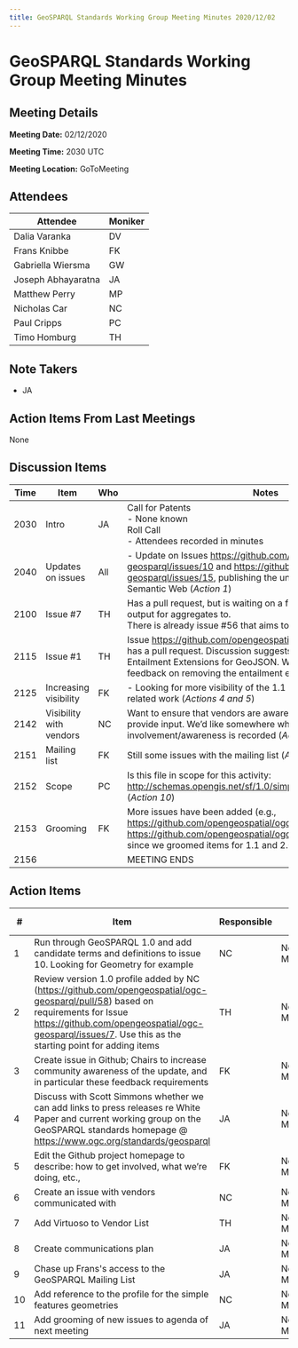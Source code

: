 ```yaml
---
title: GeoSPARQL Standards Working Group Meeting Minutes 2020/12/02
---
```

# GeoSPARQL Standards Working Group Meeting Minutes
## Meeting Details

**Meeting Date:** 02/12/2020

**Meeting Time:** 2030 UTC

**Meeting Location:** GoToMeeting  

## Attendees
| Attendee | Moniker |
| ---- | ---- |
| Dalia Varanka | DV |
| Frans Knibbe | FK |
| Gabriella Wiersma | GW |
| Joseph Abhayaratna | JA |
| Matthew Perry | MP |
| Nicholas Car | NC |
| Paul Cripps | PC |
| Timo Homburg | TH |

## Note Takers
- JA

## Action Items From Last Meetings
None

## Discussion Items
| Time | Item | Who | Notes |
| ---- | ---- | ---- | ---- |
| 2030 | Intro | JA | Call for Patents <BR/> - None known <BR/> Roll Call <BR/> - Attendees recorded in minutes |
| 2040 | Updates on issues | All | - Update on Issues https://github.com/opengeospatial/ogc-geosparql/issues/10 and https://github.com/opengeospatial/ogc-geosparql/issues/15, publishing the underlying definitions on the Semantic Web (*Action 1*) |
| 2100 | Issue #7 | TH | Has a pull request, but is waiting on a functions artefact to add the output for aggregates to. <BR/> There is already issue #56 that aims to address these (*Action 2*) |
| 2115 | Issue #1 | TH | Issue https://github.com/opengeospatial/ogc-geosparql/issues/1 has a pull request. Discussion suggests we will not add the Entailment Extensions for GeoJSON. We will also look to seek feedback on removing the entailment extensions in 2.0. (*Action 3*) |
| 2125 | Increasing visibility | FK | - Looking for more visibility of the 1.1 GeoSPARQL update and related work (*Actions 4 and 5*) |
| 2142 | Visibility with vendors | NC | Want to ensure that vendors are aware of our activities, and provide input. We’d like somewhere where we vendor involvement/awareness is recorded (*Actions 6, 7, and 8*) |
| 2151 | Mailing list | FK | Still some issues with the mailing list (*Action 9*) |
| 2152 | Scope | PC | Is this file in scope for this activity: http://schemas.opengis.net/sf/1.0/simple_features_geometries.rdf (*Action 10*) |
| 2153 | Grooming | FK | More issues have been added (e.g., https://github.com/opengeospatial/ogc-geosparql/issues/42 and https://github.com/opengeospatial/ogc-geosparql/issues/43) since we groomed items for 1.1 and 2.0 (*Action 11*) |
| 2156 | | | MEETING ENDS |

## Action Items
| \# | Item | Responsible | Due Date |
| ---- | ---- | ---- | ---- |
| 1 | Run through GeoSPARQL 1.0 and add candidate terms and definitions to issue 10. Looking for Geometry for example | NC | Next Meeting |
| 2 | Review version 1.0 profile added by NC (https://github.com/opengeospatial/ogc-geosparql/pull/58) based on requirements for Issue https://github.com/opengeospatial/ogc-geosparql/issues/7. Use this as the starting point for adding items | TH | Next Meeting |
| 3 | Create issue in Github; Chairs to increase community awareness of the update, and in particular these feedback requirements | FK | Next Meeting |
| 4 | Discuss with Scott Simmons whether we can add links to press releases re White Paper and current working group on the GeoSPARQL standards homepage @ https://www.ogc.org/standards/geosparql | JA | Next Meeting |
| 5 | Edit the Github project homepage to describe: how to get involved, what we’re doing, etc., | FK | Next Meeting |
| 6 | Create an issue with vendors communicated with | NC | Next Meeting |
| 7 | Add Virtuoso to Vendor List | TH | Next Meeting |
| 8 | Create communications plan | JA | Next Meeting |
| 9 | Chase up Frans's access to the GeoSPARQL Mailing List | JA | Next Meeting |
| 10 | Add reference to the profile for the simple features geometries | NC | Next Meeting |
| 11 | Add grooming of new issues to agenda of next meeting | JA | Next Meeting |
